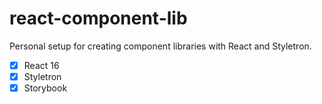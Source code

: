 # react-component-lib

Personal setup for creating component libraries with React and Styletron.

- [x] React 16
- [x] Styletron
- [x] Storybook